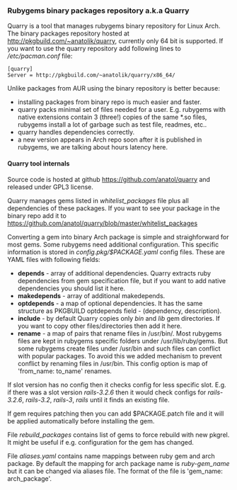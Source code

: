 ### Rubygems binary packages repository a.k.a Quarry

Quarry is a tool that manages rubygems binary repository for Linux Arch. The binary packages repository hosted at http://pkgbuild.com/~anatolik/quarry, currently only 64 bit is supported. If you want to use the quarry repository add following lines to */etc/pacman.conf* file:

```
[quarry]
Server = http://pkgbuild.com/~anatolik/quarry/x86_64/
````

Unlike packages from AUR using the binary repository is better because:
 - installing packages from binary repo is much easier and faster.
 - quarry packs minimal set of files needed for a user. E.g. rubygems with native extensions contain 3 (three!) copies of the same *.so files, rubygems install a lot of garbage such as test file, readmes, etc..
 - quarry handles dependencies correctly.
 - a new version appears in Arch repo soon after it is published in rubygems, we are talking about hours latency here.

#### Quarry tool internals

Source code is hosted at github https://github.com/anatol/quarry and released under GPL3 license.

Quarry manages gems listed in *whitelist_packages* file plus all dependencies of these packages. If you want to see your package in the binary repo add it to https://github.com/anatol/quarry/blob/master/whitelist_packages

Converting a gem into binary Arch package is simple and straighforward for most gems. Some rubygems need additional configuration. This specific information is stored in *config.pkg/$PACKAGE.yaml* config files. These are YAML files with following fields:

  * **depends** - array of additional dependencies. Quarry extracts ruby dependencies from gem specification file, but if you want to add native dependencies you should list it here.
  * **makedepends** - array of additional makedepends.
  * **optdepends** - a map of optional dependencies. It has the same structure as PKGBUILD optdepends field - (dependency, description).
  * **include** - by default Quarry copies only *bin* and *lib* gem directories. If you want to copy other files/directories then add it here.
  * **rename** - a map of pairs that rename files in /usr/bin/. Most rubygems files are kept in rubygems specific folders under /usr/lib/ruby/gems. But some rubygems create files under /usr/bin and such files can conflict with popular packages. To avoid this we added mechanism to prevent conflict by renaming files in /usr/bin. This config option is map of 'from_name: to_name' renames.

If slot version has no config then it checks config for less specific slot. E.g. if there was a slot version *rails-3.2.6* then it would check configs for *rails-3.2.6*, *rails-3.2*, *rails-3*, *rails* until it finds an existing file. 

If gem requires patching then you can add $PACKAGE.patch file and it will be applied automatically before installing the gem.

File *rebuild_packages* contains list of gems to force rebuild with new pkgrel. It might be useful if e.g. configuration for the gem has changed.

File *aliases.yaml* contains name mappings between ruby gem and arch package. By default the mapping for arch package name is _ruby-gem\_name_ but it can be changed via aliases file. The format of the file is 'gem\_name: arch\_package'.
